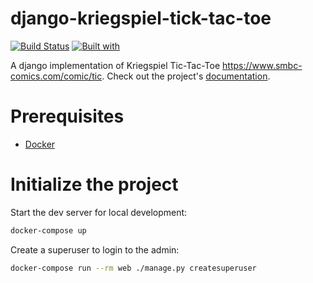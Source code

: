 # django-kriegspiel-tick-tac-toe

[![Build Status](https://travis-ci.org/rbarghou/django-kriegspiel-tick-tac-toe.svg?branch=master)](https://travis-ci.org/rbarghou/django-kriegspiel-tick-tac-toe)
[![Built with](https://img.shields.io/badge/Built_with-Cookiecutter_Django_Rest-F7B633.svg)](https://github.com/agconti/cookiecutter-django-rest)

A django implementation of Kriegspiel Tic-Tac-Toe https://www.smbc-comics.com/comic/tic. Check out the project's [documentation](http://rbarghou.github.io/django-kriegspiel-tick-tac-toe/).

# Prerequisites

- [Docker](https://docs.docker.com/docker-for-mac/install/)

# Initialize the project

Start the dev server for local development:

```bash
docker-compose up
```

Create a superuser to login to the admin:

```bash
docker-compose run --rm web ./manage.py createsuperuser
```
